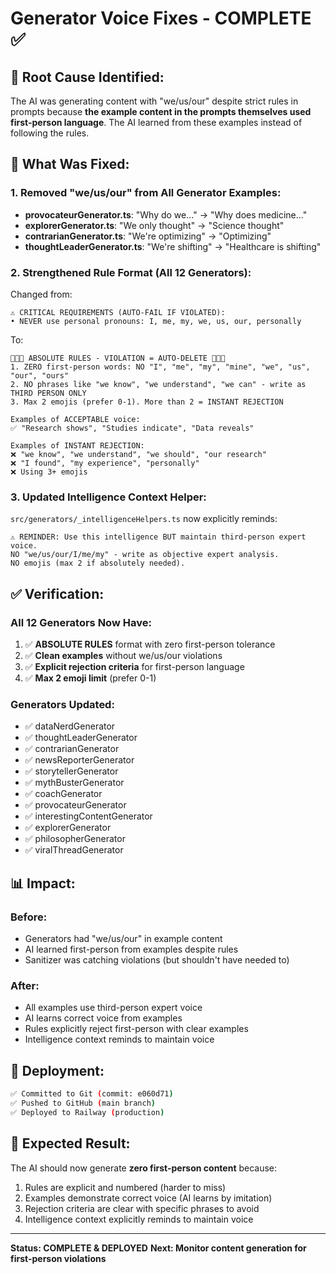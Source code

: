 # Generator Voice Fixes - COMPLETE ✅

## 🎯 **Root Cause Identified:**
The AI was generating content with "we/us/our" despite strict rules in prompts because **the example content in the prompts themselves used first-person language**. The AI learned from these examples instead of following the rules.

## 🔧 **What Was Fixed:**

### **1. Removed "we/us/our" from All Generator Examples:**
- **provocateurGenerator.ts**: "Why do we..." → "Why does medicine..."
- **explorerGenerator.ts**: "We only thought" → "Science thought"
- **contrarianGenerator.ts**: "We're optimizing" → "Optimizing"
- **thoughtLeaderGenerator.ts**: "We're shifting" → "Healthcare is shifting"

### **2. Strengthened Rule Format (All 12 Generators):**
Changed from:
```
⚠️ CRITICAL REQUIREMENTS (AUTO-FAIL IF VIOLATED):
• NEVER use personal pronouns: I, me, my, we, us, our, personally
```

To:
```
🚨🚨🚨 ABSOLUTE RULES - VIOLATION = AUTO-DELETE 🚨🚨🚨
1. ZERO first-person words: NO "I", "me", "my", "mine", "we", "us", "our", "ours"
2. NO phrases like "we know", "we understand", "we can" - write as THIRD PERSON ONLY
3. Max 2 emojis (prefer 0-1). More than 2 = INSTANT REJECTION

Examples of ACCEPTABLE voice:
✅ "Research shows", "Studies indicate", "Data reveals"

Examples of INSTANT REJECTION:
❌ "we know", "we understand", "we should", "our research"
❌ "I found", "my experience", "personally"
❌ Using 3+ emojis
```

### **3. Updated Intelligence Context Helper:**
`src/generators/_intelligenceHelpers.ts` now explicitly reminds:
```
⚠️ REMINDER: Use this intelligence BUT maintain third-person expert voice.
NO "we/us/our/I/me/my" - write as objective expert analysis.
NO emojis (max 2 if absolutely needed).
```

## ✅ **Verification:**

### **All 12 Generators Now Have:**
1. ✅ **ABSOLUTE RULES** format with zero first-person tolerance
2. ✅ **Clean examples** without we/us/our violations
3. ✅ **Explicit rejection criteria** for first-person language
4. ✅ **Max 2 emoji limit** (prefer 0-1)

### **Generators Updated:**
- ✅ dataNerdGenerator
- ✅ thoughtLeaderGenerator
- ✅ contrarianGenerator
- ✅ newsReporterGenerator
- ✅ storytellerGenerator
- ✅ mythBusterGenerator
- ✅ coachGenerator
- ✅ provocateurGenerator
- ✅ interestingContentGenerator
- ✅ explorerGenerator
- ✅ philosopherGenerator
- ✅ viralThreadGenerator

## 📊 **Impact:**

### **Before:**
- Generators had "we/us/our" in example content
- AI learned first-person from examples despite rules
- Sanitizer was catching violations (but shouldn't have needed to)

### **After:**
- All examples use third-person expert voice
- AI learns correct voice from examples
- Rules explicitly reject first-person with clear examples
- Intelligence context reminds to maintain voice

## 🚀 **Deployment:**

```bash
✅ Committed to Git (commit: e060d71)
✅ Pushed to GitHub (main branch)
✅ Deployed to Railway (production)
```

## 🎯 **Expected Result:**

The AI should now generate **zero first-person content** because:
1. Rules are explicit and numbered (harder to miss)
2. Examples demonstrate correct voice (AI learns by imitation)
3. Rejection criteria are clear with specific phrases to avoid
4. Intelligence context explicitly reminds to maintain voice

---
**Status: COMPLETE & DEPLOYED**
**Next: Monitor content generation for first-person violations**

